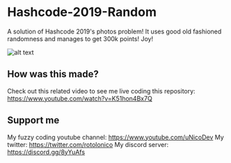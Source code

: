 # Hashcode-2019-Random

A solution of Hashcode 2019's photos problem! It uses good old fashioned randomness and manages to get 300k points! Joy!

![alt text](https://i.ytimg.com/vi/K51hon4Bx7Q/maxresdefault.jpg)

## How was this made?

Check out this related video to see me live coding this repository: https://www.youtube.com/watch?v=K51hon4Bx7Q

## Support me

My fuzzy coding youtube channel: https://www.youtube.com/uNicoDev
My twitter: https://twitter.com/rotolonico
My discord server: https://discord.gg/8yYuAfs
